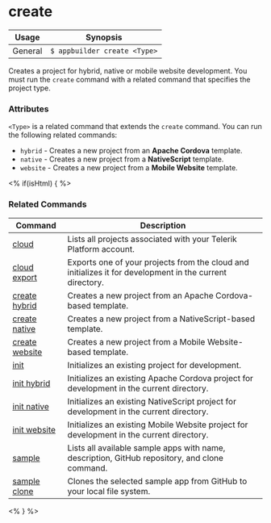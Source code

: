 create
==========

Usage | Synopsis
------|-------
General | `$ appbuilder create <Type>`

Creates a project for hybrid, native or mobile website development. You must run the `create` command with a related command that specifies the project type.

### Attributes
`<Type>` is a related command that extends the `create` command. You can run the following related commands:
* `hybrid` - Creates a new project from an **Apache Cordova** template.
* `native` - Creates a new project from a **NativeScript** template.
* `website` - Creates a new project from a **Mobile Website** template.

<% if(isHtml) { %> 
### Related Commands

Command | Description
----------|----------
[cloud](cloud.html) | Lists all projects associated with your Telerik Platform account.
[cloud export](cloud-export.html) | Exports one of your projects from the cloud and initializes it for development in the current directory.
[create hybrid](create-hybrid.html) | Creates a new project from an Apache Cordova-based template.
[create native](create-native.html) | Creates a new project from a NativeScript-based template.
[create website](create-website.html) | Creates a new project from a Mobile Website-based template.
[init](init.html) | Initializes an existing project for development.
[init hybrid](init-hybrid.html) | Initializes an existing Apache Cordova project for development in the current directory.
[init native](init-native.html) | Initializes an existing NativeScript project for development in the current directory.
[init website](init-website.html) | Initializes an existing Mobile Website project for development in the current directory.
[sample](sample.html) | Lists all available sample apps with name, description, GitHub repository, and clone command.
[sample clone](sample-clone.html) | Clones the selected sample app from GitHub to your local file system.
<% } %>